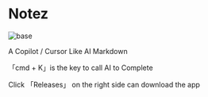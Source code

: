 # Notez

![base](file://./assets/base.jpg)

A Copilot / Cursor Like AI Markdown

「cmd + K」is the key to call AI to Complete

Click 「Releases」 on the right side can download the app

